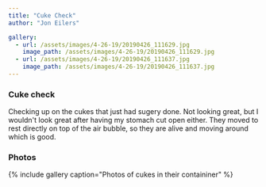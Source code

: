 ```yaml
---
title: "Cuke Check"
author: "Jon Eilers"

gallery:
  - url: /assets/images/4-26-19/20190426_111629.jpg
    image_path: /assets/images/4-26-19/20190426_111629.jpg
  - url: /assets/images/4-26-19/20190426_111637.jpg
    image_path: /assets/images/4-26-19/20190426_111637.jpg
---
```


### Cuke check
Checking up on the cukes that just had sugery done. Not looking great, but I wouldn't look great after having my stomach cut open either. 
They moved to rest directly on top of the air bubble, so they are alive and moving around which is good. 

### Photos
{% include gallery caption="Photos of cukes in their containiner" %}
